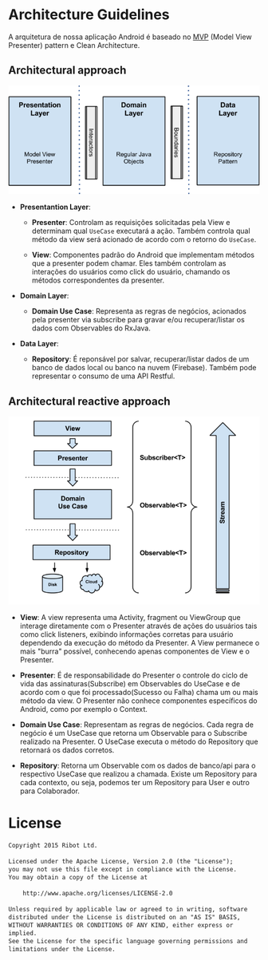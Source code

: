 # Architecture Guidelines

A arquitetura de nossa aplicação Android é baseado no [MVP](https://en.wikipedia.org/wiki/Model%E2%80%93view%E2%80%93presenter) (Model View Presenter) pattern e Clean Architecture.

## Architectural approach
![](clean_architecture_layers.png)

* __Presentantion Layer__:
	- __Presenter__: Controlam as requisições solicitadas pela View e determinam qual `UseCase` executará a ação. Também controla qual método da view será acionado de acordo com o retorno do `UseCase`.

	- __View__:  Componentes padrão do Android que implementam métodos que a presenter podem chamar. Eles também controlam as interações do usuários como click do usuário, chamando os métodos correspondentes da presenter.
	
* __Domain Layer__:
	- __Domain Use Case__: Representa as regras de negócios, acionados pela presenter via subscribe para gravar e/ou recuperar/listar os dados com Observables do RxJava.
	
* __Data Layer__:
	- __Repository__: É reponsável por salvar, recuperar/listar dados de um banco de dados local ou banco na nuvem (Firebase). Também pode representar o consumo de uma API Restful.

## Architectural reactive approach

![](architecture_diagram.png)

* __View__: A view representa uma Activity, fragment ou ViewGroup que interage diretamente com o Presenter através de ações do usuários tais como click listeners, exibindo informações corretas para usuário dependendo da execução do método da Presenter. A View permanece o mais "burra" possível, conhecendo apenas componentes de View e o Presenter.

* __Presenter__: É de responsabilidade do Presenter o controle do ciclo de vida das assinaturas(Subscribe) em Observables do UseCase e de acordo com o que foi processado(Sucesso ou Falha) chama um ou mais método da view. O Presenter não conhece componentes específicos do Android, como por exemplo o Context.

* __Domain Use Case__: Representam as regras de negócios. Cada regra de negócio é um UseCase que retorna um Observable para o Subscribe realizado na Presenter. O UseCase executa o método do Repository que retornará os dados corretos.

* __Repository__: Retorna um Observable com os dados de banco/api para o respectivo UseCase que realizou a chamada. Existe um Repository para cada contexto, ou seja, podemos ter um Repository para User e outro para Colaborador.

# License

```
Copyright 2015 Ribot Ltd.

Licensed under the Apache License, Version 2.0 (the "License");
you may not use this file except in compliance with the License.
You may obtain a copy of the License at

    http://www.apache.org/licenses/LICENSE-2.0

Unless required by applicable law or agreed to in writing, software
distributed under the License is distributed on an "AS IS" BASIS,
WITHOUT WARRANTIES OR CONDITIONS OF ANY KIND, either express or implied.
See the License for the specific language governing permissions and
limitations under the License.
```
